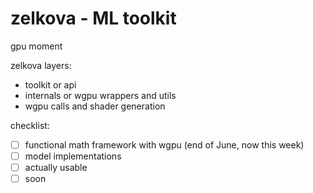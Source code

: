 # zelkova - ML toolkit
gpu moment

zelkova layers: 
- toolkit or api
- internals or wgpu wrappers and utils
- wgpu calls and shader generation

checklist: 
- [ ] functional math framework with wgpu (end of June, now this week)
- [ ] model implementations
- [ ] actually usable 
- [ ] soon 
